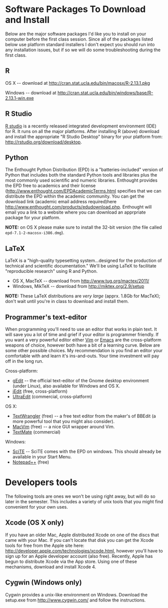 
# Software Packages To Download and Install

Below are the major software packages I'd like you to install on your computer before the first class session.  Since all of the packages listed below use platform standard installers I don't expect you should run into any installation issues, but if so we will do some troubleshooting during the first class.

## R

OS X -- download at <http://cran.stat.ucla.edu/bin/macosx/R-2.13.1.pkg>

Windows -- download at <http://cran.stat.ucla.edu/bin/windows/base/R-2.13.1-win.exe>


## R Studio

[R studio](http://rstudio.org/) is a recently released integrated development environment (IDE) for R. It runs on all the major platforms. After installing R (above) download and install the appropriate "R Studio Desktop" binary for your platform from: <http://rstudio.org/download/desktop>.

## Python

The Enthought Python Distribution (EPD) is a "batteries-included" version of Python that includes both the standard Python tools and libraries plus the most commonly used scientific and numeric libraries. Enthought provides the EPD free to academics and their license (<http://www.enthought.com/EPDAcademicTerms.html> specifies that we can distribute the EPD within the academic community. You can get the download link (academic email address required)here <http://www.enthought.com/products/edudownload.php>. Enthought will email you a link to a website where you can download an apprpriate package for your platform.

**NOTE:** on OS X please make sure to install the 32-bit version (the file called `epd-7.1-2-macosx-i386.dmg`).

## LaTeX

LaTeX is a "high-quality typesetting system...designed for the production of technical and scientific documentation." We'll be using LaTeX to facilitate "reproducible research" using R and Python.

* OS X, MacTeX -- download from <http://www.tug.org/mactex/2011/>
* Windows, MikTeX -- download from <http://miktex.org/2.9/setup>

**NOTE:** These LaTeX distributions are *very large* (apprx. 1.8Gb for MacTeX); don't wait until you're in class to download and install them.


## Programmer's text-editor

When programming you'll need to use an editor that works in plain text. It will save you a lot of time and grief if your editor is programmer friendly.  If you want a very powerful editor either [Vim](http://www.vim.org/) or [Emacs](http://www.gnu.org/software/emacs/) are the cross-platform weapons of choice, however both have a bit of a learning curve. Below are some other possible choices.  My recommendation is you find an editor your comfortable with and learn it's ins-and-outs. Your time investment will pay off in the long run.

Cross-platform:

- [gEdit](http://projects.gnome.org/gedit/) -- the official text-editor of the Gnome desktop environment (under Linux), also available for Windows and OS X.
- [jEdit](http://www.jedit.org/) (free, cross-platform)
- [UltraEdit](http://www.ultraedit.com/) (commercial, cross-platform)

OS X:

- [TextWrangler](http://www.barebones.com/products/textwrangler/) (free) -- a free text editor from the maker's of BBEdit (a more powerful tool that you might also consider).
- [MacVim](http://code.google.com/p/macvim/) (free) -- a nice GUI wrapper around Vim.
- [TextMate](http://macromates.com/) (commercial) 

Windows:

- [SciTE](http://www.scintilla.org/SciTE.html) -- SciTE comes with the EPD on windows. This should already be available in your Start Menu.
- [Notepad++](http://notepad-plus-plus.org/) (free)



# Developers tools

The following tools are ones we won't be using right away, but will do so later in the semester. This includes a variety of unix tools that you might find convenient for your own uses.

## Xcode (OS X only)

If you have an older Mac, Apple distributed Xcode on one of the discs that came with your Mac. If
you can't locate that disk you can get the Xcode tools for free from
the Apple site here: http://developer.apple.com/technologies/xcode.html,
however you'll have to sign up for an Apple developer account (also free). Recently, Apple has begun to distribute Xcode via the App store. Using one of these mechanisms, download and install Xcode 4.


## Cygwin (Windows only)

Cygwin provides a unix-like environment on Windows.  Download the setup.exe from http://www.cygwin.com/ and follow the instructions.




